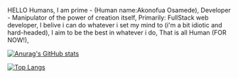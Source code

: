 HELLO Humans,
I am prime - (Human name:Akonofua Osamede),
Developer - Manipulator of the power of creation itself,
Primarily: FullStack web developer,
I belive i can do whatever i set my mind to (i'm a bit idiotic and hard-headed),
I aim to be the best in whatever i do,
That is all Human (FOR NOW!),

[![Anurag's GitHub stats](https://github-readme-stats.vercel.app/api?username=prime-infinity&show_icons=true&theme=dracula)](https://github.com/anuraghazra/github-readme-stats)

[![Top Langs](https://github-readme-stats.vercel.app/api/top-langs/?username=prime-infinity&theme=dracula&langs_count=10)](https://github.com/anuraghazra/github-readme-stats)